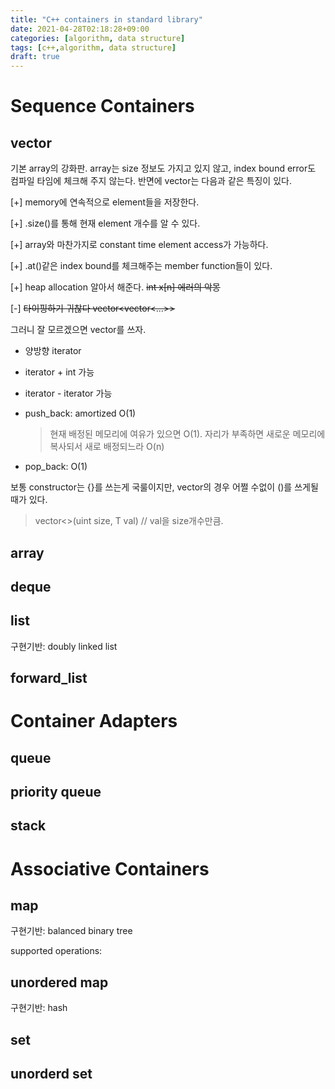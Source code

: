 ```yaml
---
title: "C++ containers in standard library"
date: 2021-04-28T02:18:28+09:00
categories: [algorithm, data structure]
tags: [c++,algorithm, data structure]
draft: true
---
```


# Sequence Containers

## vector

기본 array의 강화판. array는 size 정보도 가지고 있지 않고, index bound error도 컴파일 타임에 체크해 주지 않는다. 반면에 vector는 다음과 같은 특징이 있다.

[+] memory에 연속적으로 element들을 저장한다.

[+] .size()를 통해 현재 element 개수를 알 수 있다.

[+] array와 마찬가지로 constant time element access가 가능하다.

[+] .at()같은 index bound를 체크해주는 member function들이 있다.

[+] heap allocation 알아서 해준다. ~~int x[n] 에러의 악몽~~

[-] ~~타이핑하기 귀찮다 vector<vector<...>>~~

그러니 잘 모르겠으면 vector를 쓰자.

- 양방향 iterator
- iterator + int 가능
- iterator - iterator 가능

- push_back: amortized O(1)
    > 현재 배정된 메모리에 여유가 있으면 O(1). 자리가 부족하면 새로운 메모리에 복사되서 새로 배정되느라 O(n)
- pop_back: O(1)

보통 constructor는 {}를 쓰는게 국룰이지만, vector의 경우 어쩔 수없이 ()를 쓰게될 때가 있다.
>vector<>(uint size, T val)  // val을 size개수만큼.

## array


## deque

## list

구현기반: doubly linked list

## forward_list

# Container Adapters

## queue

## priority queue

## stack

# Associative Containers

## map

구현기반: balanced binary tree

supported operations:

## unordered map

구현기반: hash

## set

## unorderd set
